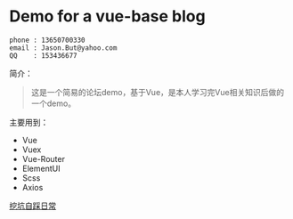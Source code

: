 # Demo for a vue-base blog


```
phone : 13650700330
email : Jason.But@yahoo.com
QQ    : 153436677
```



简介：
>   这是一个简易的论坛demo，基于Vue，是本人学习完Vue相关知识后做的一个demo。


主要用到：
* Vue
* Vuex
* Vue-Router
* ElementUI
* Scss
* Axios


[挖坑自踩日常](./UPDATE.md)
